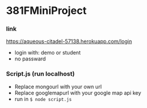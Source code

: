 # 381FMiniProject

### link
https://aqueous-citadel-57138.herokuapp.com/login
- login with: demo or student
- no passward

### Script.js (run localhost)
- Replace mongourl with your own url 
- Replace googlemapurl with your google map api key
- run in `$ node script.js` 

